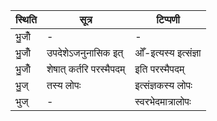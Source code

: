 | स्थिति | सूत्र | टिप्पणी |
| ----- | ------- | ------ |
| भु॒जोँ | - | - |
| भु॒जोँ | उपदेशेऽजनुनासिक इत् | ओँ-इत्यस्य इत्संज्ञा |
| भु॒जोँ | शेषात् कर्तरि परस्मैपदम् | इति परस्मैपदम् |
| भु॒ज् | तस्य लोपः | इत्संज्ञकस्य लोपः |
| भुज् | - | स्वरभेदमात्रालोपः |
